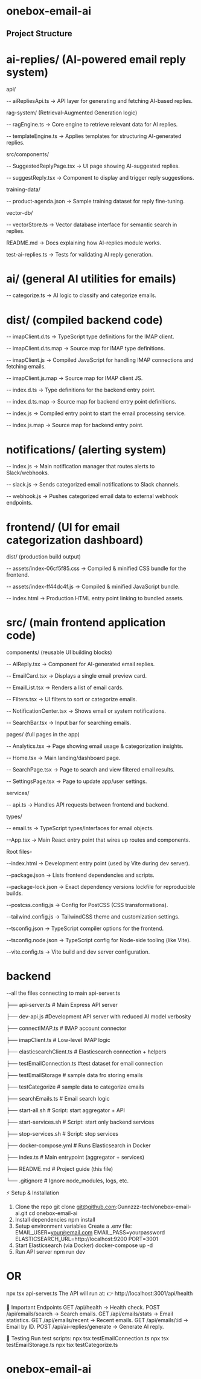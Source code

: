 # onebox-email-ai
## Project Structure

# ai-replies/    (AI-powered email reply system)

  api/

   -- aiRepliesApi.ts → API layer for generating and fetching AI-based replies.

  rag-system/ (Retrieval-Augmented Generation logic)

   -- ragEngine.ts → Core engine to retrieve relevant data for AI replies.

   -- templateEngine.ts → Applies templates for structuring AI-generated replies.

  src/components/

   -- SuggestedReplyPage.tsx → UI page showing AI-suggested replies.

   -- suggestReply.tsx → Component to display and trigger reply suggestions.

  training-data/

   -- product-agenda.json → Sample training dataset for reply fine-tuning.

  vector-db/

   -- vectorStore.ts → Vector database interface for semantic search in replies.


  README.md → Docs explaining how AI-replies module works.

  test-ai-replies.ts → Tests for validating AI reply generation.

# ai/ (general AI utilities for emails)

   -- categorize.ts → AI logic to classify and categorize emails.

# dist/ (compiled backend code)

   -- imapClient.d.ts → TypeScript type definitions for the IMAP client.
    
   -- imapClient.d.ts.map → Source map for IMAP type definitions.
    
   -- imapClient.js → Compiled JavaScript for handling IMAP connections and fetching emails.
    
   -- imapClient.js.map → Source map for IMAP client JS.
    
   -- index.d.ts → Type definitions for the backend entry point.
    
   -- index.d.ts.map → Source map for backend entry point definitions.
    
   -- index.js → Compiled entry point to start the email processing service.
    
   -- index.js.map → Source map for backend entry point.


# notifications/ (alerting system)

   -- index.js → Main notification manager that routes alerts to Slack/webhooks.
    
   -- slack.js → Sends categorized email notifications to Slack channels.
    
   -- webhook.js → Pushes categorized email data to external webhook endpoints.

# frontend/ (UI for email categorization dashboard)
dist/ (production build output)

   -- assets/index-06cf5f85.css → Compiled & minified CSS bundle for the frontend.
    
   -- assets/index-ff44dc4f.js → Compiled & minified JavaScript bundle.
    
   -- index.html → Production HTML entry point linking to bundled assets.

  # src/ (main frontend application code)
  components/ (reusable UI building blocks)
  
   -- AIReply.tsx → Component for AI-generated email replies.
    
   -- EmailCard.tsx → Displays a single email preview card.
    
   -- EmailList.tsx → Renders a list of email cards.
    
   -- Filters.tsx → UI filters to sort or categorize emails.
    
   -- NotificationCenter.tsx → Shows email or system notifications.
    
   -- SearchBar.tsx → Input bar for searching emails.
    
  pages/ (full pages in the app)
    
   -- Analytics.tsx → Page showing email usage & categorization insights.
    
   -- Home.tsx → Main landing/dashboard page.
    
   -- SearchPage.tsx → Page to search and view filtered email results.
    
   -- SettingsPage.tsx → Page to update app/user settings.
    
  services/
    
   -- api.ts → Handles API requests between frontend and backend.
    
  types/
    
   -- email.ts → TypeScript types/interfaces for email objects.
   
    
  --App.tsx → Main React entry point that wires up routes and components.

Root files-

  --index.html → Development entry point (used by Vite during dev server).
  
  --package.json → Lists frontend dependencies and scripts.
  
  --package-lock.json → Exact dependency versions lockfile for reproducible builds.
  
  --postcss.config.js → Config for PostCSS (CSS transformations).
  
  --tailwind.config.js → TailwindCSS theme and customization settings.
  
  --tsconfig.json → TypeScript compiler options for the frontend.
  
  --tsconfig.node.json → TypeScript config for Node-side tooling (like Vite).
  
  --vite.config.ts → Vite build and dev server configuration.


# backend

  --all the files connecting to main api-server.ts 

├── api-server.ts  # Main Express API server

├── dev-api.js  #Development API server with reduced AI model verbosity

├── connectIMAP.ts       # IMAP account connector

├── imapClient.ts        # Low-level IMAP logic

├── elasticsearchClient.ts # Elasticsearch connection + helpers

├── testEmailConnection.ts #test dataset for email connection

├── testEmailStorage     # sample data fro storing emails

├── testCategorize       # sample data to categorize emails

├── searchEmails.ts      # Email search logic

├── start-all.sh         # Script: start aggregator + API

├── start-services.sh    # Script: start only backend services

├── stop-services.sh     # Script: stop services

├── docker-compose.yml   # Runs Elasticsearch in Docker

├── index.ts             # Main entrypoint (aggregator + services)

├── README.md            # Project guide (this file)

└── .gitignore           # Ignore node_modules, logs, etc.

⚡ Setup & Installation
1. Clone the repo
git clone git@github.com:Gunnzzz-tech/onebox-email-ai.git
cd onebox-email-ai
2. Install dependencies
npm install
3. Setup environment variables
Create a .env file:
EMAIL_USER=your@email.com
EMAIL_PASS=yourpassword
ELASTICSEARCH_URL=http://localhost:9200
PORT=3001
4. Start Elasticsearch (via Docker)
docker-compose up -d
5. Run API server
npm run dev
# OR
npx tsx api-server.ts
The API will run at:
👉 http://localhost:3001/api/health

🔑 Important Endpoints
GET /api/health → Health check.
POST /api/emails/search → Search emails.
GET /api/emails/stats → Email statistics.
GET /api/emails/recent → Recent emails.
GET /api/emails/:id → Email by ID.
POST /api/ai-replies/generate → Generate AI reply.

🧪 Testing
Run test scripts:
npx tsx testEmailConnection.ts
npx tsx testEmailStorage.ts
npx tsx testCategorize.ts


# onebox-email-ai
